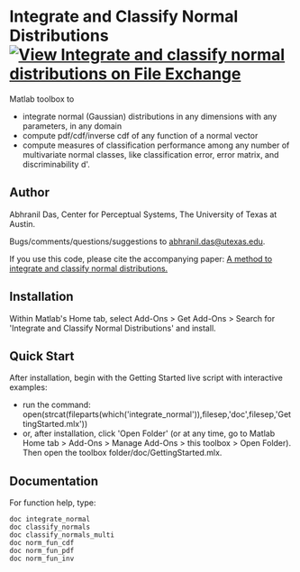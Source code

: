 # Integrate and Classify Normal Distributions [![View Integrate and classify normal distributions on File Exchange](https://www.mathworks.com/matlabcentral/images/matlab-file-exchange.svg)](https://www.mathworks.com/matlabcentral/fileexchange/82410-integrate-and-classify-normal-distributions)
Matlab toolbox to
 * integrate normal (Gaussian) distributions in any dimensions with any parameters, in any domain
 * compute pdf/cdf/inverse cdf of any function of a normal vector
 * compute measures of classification performance among any number of multivariate normal classes, like classification error, error matrix, and discriminability d'.

## Author
Abhranil Das, Center for Perceptual Systems, The University of Texas at Austin.

Bugs/comments/questions/suggestions to abhranil.das@utexas.edu.

If you use this code, please cite the accompanying paper: [A method to integrate and classify normal distributions.](https://arxiv.org/abs/2012.14331)

## Installation
Within Matlab's Home tab, select Add-Ons > Get Add-Ons > Search for 'Integrate and Classify Normal Distributions' and install.

## Quick Start
After installation, begin with the Getting Started live script with interactive examples:
 * run the command:
open(strcat(fileparts(which('integrate_normal')),filesep,'doc',filesep,'GettingStarted.mlx'))
 * or, after installation, click 'Open Folder' (or at any time, go to Matlab Home tab > Add-Ons > Manage Add-Ons > this toolbox > Open Folder). Then open the toolbox folder/doc/GettingStarted.mlx.

## Documentation
For function help, type:

    doc integrate_normal
    doc classify_normals
    doc classify_normals_multi
    doc norm_fun_cdf
    doc norm_fun_pdf
    doc norm_fun_inv
